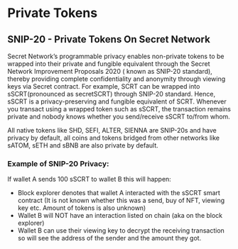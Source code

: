 # Private Tokens

## SNIP-20 - Private Tokens On Secret Network

Secret Network’s programmable privacy enables non-private tokens to be wrapped into their private and fungible equivalent through the Secret Network Improvement Proposals 2020 ( known as SNIP-20 standard), thereby providing complete confidentiality and anonymity through viewing keys via Secret contract. For example, SCRT can be wrapped into sSCRT(pronounced as secretSCRT) through SNIP-20 standard. Hence, sSCRT is a privacy-preserving and fungible equivalent of SCRT. Whenever you transact using a wrapped token such as sSCRT, the transaction remains private and nobody knows whether you send/receive sSCRT to/from whom.&#x20;

All native tokens like SHD, SEFI, ALTER, SIENNA are SNIP-20s and have privacy by default, all coins and tokens bridged from other networks like sATOM, sETH and sBNB are also private by default.

### Example of SNIP-20 Privacy:

If wallet A sends 100 sSCRT to wallet B this will happen:

* Block explorer denotes that wallet A interacted with the sSCRT smart contract (It is not known whether this was a send, buy of NFT, viewing key etc. Amount of tokens is also unknown)
* Wallet B will NOT have an interaction listed on chain (aka on the block explorer)
* Wallet B can use their viewing key to decrypt the receiving transaction so will see the address of the sender and the amount they got.

